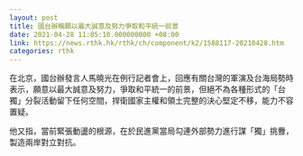 ```yaml
---
layout: post
title: 國台辦稱願以最大誠意及努力爭取和平統一前景
date: 2021-04-28 11:05:10.000000000 +08:00
link: https://news.rthk.hk/rthk/ch/component/k2/1588117-20210428.htm
categories: rthk
---
```


在北京，國台辦發言人馬曉光在例行記者會上，回應有關台灣的軍演及台海局勢時表示，願意以最大誠意及努力，爭取和平統一的前景，但絕不為各種形式的「台獨」分裂活動留下任何空間，捍衛國家主權和領土完整的決心堅定不移，能力不容置疑。

他又指，當前緊張動盪的根源，在於民進黨當局勾連外部勢力進行謀「獨」挑釁，製造兩岸對立對抗。
